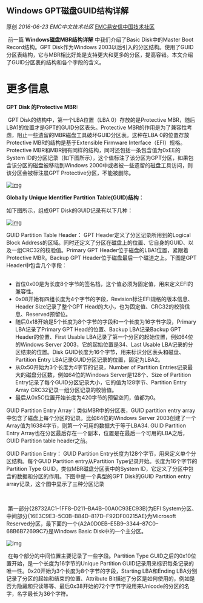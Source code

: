 ## Windows GPT磁盘GUID结构详解

原创 *2016-06-23* *EMC中文技术社区* [EMC易安信中国技术社区](https://mp.weixin.qq.com/s?__biz=MjM5NjY0NzAwMg==&mid=2651771074&idx=2&sn=007eed3177c93485178d14df6b61a2d1&scene=21##)

​     前一篇 **Windows磁盘MBR结构详解** 中我们介绍了Basic Disk中的Master Boot Record结构。GPT Disk作为Windows 2003以后引入的分区结构。使用了GUID分区表结构，它与MBR相比好处是支持更大和更多的分区，提高容错。本文介绍了GUID分区表的结构和各个字段的含义。

# 更多信息

 

**GPT Disk 的Protective MBR:**

 

​     GPT Disk的结构中，第一个LBA位置（LBA 0）存放的是Protective MBR，随后LBA1的位置才是GPT的GUID分区表头。Protective MBR的作用是为了兼容性考虑，阻止一些遗留的MBR磁盘工具破坏GUID分区表。这种在LBA 0的位置存放Protective MBR的结构是基于Extensible Firmware Interface（EFI）规格。Protective MBR和MBR拥有同样的结构，同时还包括一条包含值为0xEE的System ID的分区记录（如下图所示），这个值标注了该分区为GPT分区，如果包含该分区的磁盘被移动到Windows 2000中或者被一些遗留的磁盘工具访问，则该分区会被标注晨GPT Protective分区，不能被删除。

 

[![img](http://mmbiz.qpic.cn/mmbiz/TztEwAzAQIWOG2jD9SGtn38Sh987yibPFDKDrRPFficAHcVT1cibBs8LpbqUvDYNwQheoNQp081zWyKoPjQIUcvVQ/640?wx_fmt=jpeg&tp=webp&wxfrom=5&wx_lazy=1)]()

 

**Globally Unique Identifier Partition Table(GUID)结构：**

 

如下图所示，组成GPT Disk的GUID记录有以下几种：

 

[![img](http://mmbiz.qpic.cn/mmbiz/TztEwAzAQIWOG2jD9SGtn38Sh987yibPFuHrQownGAhxvZJ9NnDrgYyPIGuibb1pT0Ef6NfsDX0gvJgpsuDDEZzA/640?wx_fmt=jpeg&tp=webp&wxfrom=5&wx_lazy=1)]()

GUID Partition Table Header： GPT Header定义了分区记录所用到的Logical Block Address的区域。同时还定义了分区在磁盘上的位置、它自身的GUID、以及一组CRC32的校验值。Primary GPT Header位于磁盘的LBA1位置，紧跟着Protective MBR。Backup GPT Header位于磁盘最后一个磁道之上。下图是GPT Header中包含几个字段：

 

[![img](data:image/gif;base64,iVBORw0KGgoAAAANSUhEUgAAAAEAAAABCAYAAAAfFcSJAAAADUlEQVQImWNgYGBgAAAABQABh6FO1AAAAABJRU5ErkJggg==)]()

 

- 首位0x00是为长度8个字节的签名档，这个值必须为固定值，用来定义EFI的兼容性。
- 0x08开始有四组长度为4个字节的字段，Revision标注EFI规格的版本信息、Header Size记录了整个GPT Head的大小，也为固定值、CRC32的校验信息、Reserved预留位。
- 随后0x18开始是5个长度为8个字节的字段和一个长度为16字节字段，Primary LBA记录了Primary GPT Head的位置、Backup LBA记录Backup GPT Header的位置、First Usable LBA记录了第一个分区的起始位置，例如64位的Windows Server 2003，它的起始位置是34、Last Usable LBA记录的分区结束的位置。Disk GUID长度为16个字节，用来标识分区表头和磁盘、 Partition Entry LBA记录GUID分区记录的位置，固定为LBA2。
- 从0x50开始为3个长度为4字节的记录，Number of Partition Entries记录最大的磁盘分区数，例如64位的Windows Server是128个、Size of Partition Entry记录了每个GUID分区记录大小，它的值为128字节、Partition Entry Array CRC32记录一组分区记录的校验值。
- 最后从0x5C位置开始长度为420字节的预留空间，值都为0。

 

GUID Partition Entry Array：类似MBR中的分区表，GUID partition entry array中包含了磁盘上每个分区的记录。比如64位的Windows Server 2003创建了一个Array值为16384字节，则第一个可用的数据大于等于LBA34. GUID Partition Entry Array也在分区最后存在一个副本，位置是在最后一个可用的LBA之后，GUID Partition table header之前。

 

GUID Partition Entry： GUID Partition Entry长度为128个字节，用来定义单个分区结构。每个GUID Partition entry从Partition Type记录开始。长度为16个字节的Partition Type GUID，类似MBR磁盘分区表中的System ID，它定义了分区中包含的数据和分区的作用。下图中是一个典型的GPT Disk的GUID Partition entry array记录，这个图中显示了三种分区记录

​    

​     第一部分{28732AC1–1FF8–D211–BA4B–00A0C93EC93B}为EFI System分区、中间部分{16E3C9E3–5C0B–B84D–817D–F92DF00215AE}为Microsoft Reserved分区，最下面的一个{A2A0D0EB–E5B9–3344–87C0–68B6B72699C7}是Windows Basic Disk中的一个主分区。

![img](http://mmbiz.qpic.cn/mmbiz/TztEwAzAQIWOG2jD9SGtn38Sh987yibPF1bMhmnJnRDZp0DDI7s1Tstll7XkbTa0icic3T30x2aucCO3xlhgliafjg/640?wx_fmt=jpeg&tp=webp&wxfrom=5&wx_lazy=1)

 

​     在每个部分的中间位置主要记录了一些字段。Partition Type GUID之后的0x10位置开始，是一个长度为16字节的Unique Partition GUID记录用来标识每条记录的唯一性。0x20开始为3个长度为8个字节的字段，Starting LBA和Ending LBA分别记录了分区的起始和结束的位置、Attribute Bit描述了分区是如何使用的，例如是否为隐藏和只读等等、最后0x38开始的72个字节字段用来Unicode的分区的名字，名字最长为36个字符。
